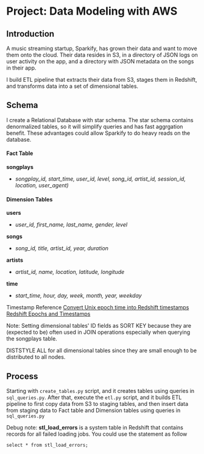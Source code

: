 # Project: Data Modeling with AWS

## Introduction
A music streaming startup, Sparkify, has grown their data and want to move them onto the cloud. Their data resides in S3, in a directory of JSON logs on user activity on the app, and a directory with JSON metadata on the songs in their app.

I build ETL pipeline that extracts their data from S3, stages them in Redshift, and transforms data into a set of dimensional tables.

## Schema
I create a Relational Database with star schema. The star schema contains denormalized tables, so it will simplify queries and has fast aggrgation benefit. These advantages could allow Sparkify to do heavy reads on the database. 

#### Fact Table
**songplays** 
* *songplay_id, start_time, user_id, level, song_id, artist_id, session_id, location, user_agent)*

#### Dimension Tables
**users** 
* *user_id, first_name, last_name, gender, level*

**songs**
* *song_id, title, artist_id, year, duration*

**artists** 
* *artist_id, name, location, latitude, longitude*

**time**
* *start_time, hour, day, week, month, year, weekday*

Timestamp Reference
[Convert Unix epoch time into Redshift timestamps](https://dwgeek.com/convert-unix-epoch-time-into-redshift-timestamps.html/)
[Redshift Epochs and Timestamps](https://www.fernandomc.com/posts/redshift-epochs-and-timestamps/)

Note: 
Setting dimensional tables' ID fields as SORT KEY because they are (expected to be) often used in JOIN operations especially when querying the songplays table.

DISTSTYLE ALL for all dimensional tables since they are small enough to be distributed to all nodes.

## Process
Starting with `create_tables.py` script, and it creates tables using queries in `sql_queries.py`. After that, execute the `etl.py` script, and it builds ETL pipeline to first copy data from S3 to staging tables, and then insert data from staging data to Fact table and Dimension tables using queries in `sql_queries.py`

Debug note:
**stl_load_errors** is a system table in Redshift that contains records for all failed loading jobs.
You could use the statement as follow 

```select * from stl_load_errors;```
